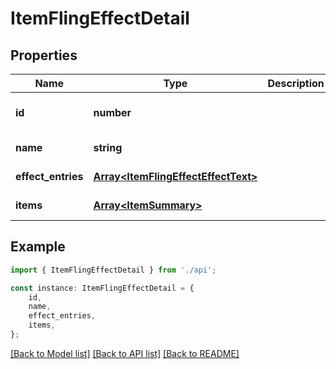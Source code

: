 # ItemFlingEffectDetail


## Properties

Name | Type | Description | Notes
------------ | ------------- | ------------- | -------------
**id** | **number** |  | [readonly] [default to undefined]
**name** | **string** |  | [default to undefined]
**effect_entries** | [**Array&lt;ItemFlingEffectEffectText&gt;**](ItemFlingEffectEffectText.md) |  | [default to undefined]
**items** | [**Array&lt;ItemSummary&gt;**](ItemSummary.md) |  | [default to undefined]

## Example

```typescript
import { ItemFlingEffectDetail } from './api';

const instance: ItemFlingEffectDetail = {
    id,
    name,
    effect_entries,
    items,
};
```

[[Back to Model list]](../README.md#documentation-for-models) [[Back to API list]](../README.md#documentation-for-api-endpoints) [[Back to README]](../README.md)
